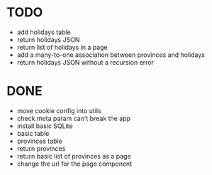 # TODO

- add holidays table
- return holidays JSON
- return list of holidays in a page
- add a many-to-one association between provinces and holidays
- return holidays JSON without a recursion error

# DONE

- move cookie config into utils
- check meta param can't break the app
- install basic SQLite
- basic table
- provinces table
- return provinces
- return basic list of provinces as a page
- change the url for the page component
